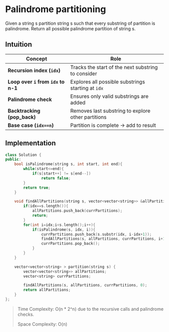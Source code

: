 # Palindrome partitioning

Given a string s partition string s such that every substring of partition is palindrome. Return all possible palindrome partition of string s.

## Intuition

| Concept                             | Role                                               |
|-------------------------------------|----------------------------------------------------|
| **Recursion index (`idx`)**         | Tracks the start of the next substring to consider |
| **Loop over `i` from `idx` to n-1** | Explores all possible substrings starting at `idx` |
| **Palindrome check**                | Ensures only valid substrings are added            |
| **Backtracking (pop_back)**         | Removes last substring to explore other partitions |
| **Base case (`idx==n`)**            | Partition is complete → add to result              |


## Implementation

```cpp
class Solution {
public:
    bool isPalindrome(string s, int start, int end){
        while(start<=end){
            if(s[start++] != s[end--])
                return false;
        }
        return true;
    }

    void findAllPartitions(string s, vector<vector<string>> &allPartitions, vector<string> currPartitions, int idx){
        if(idx==s.length()){
            allPartitions.push_back(currPartitions);
            return;
        }
        for(int i=idx;i<s.length();i++){
            if(isPalindrome(s, idx, i)){
                currPartitions.push_back(s.substr(idx, i-idx+1));
                findAllPartitions(s, allPartitions, currPartitions, i+1);
                currPartitions.pop_back();
            }
        }
    }

    vector<vector<string> > partition(string s) {
        vector<vector<string>> allPartitions;
        vector<string> currPartitions;

        findAllPartitions(s, allPartitions, currPartitions, 0);
        return allPartitions;
    }
};
```

> Time Complexity: O(n * 2^n) due to the recursive calls and palindrome checks.
> 
> Space Complexity: O(n)